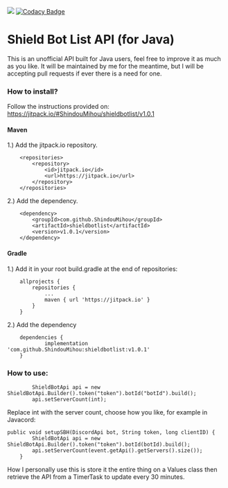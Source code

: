 [![](https://jitpack.io/v/ShindouMihou/shieldbotlist.svg)](https://jitpack.io/#ShindouMihou/shieldbotlist) [![Codacy Badge](https://app.codacy.com/project/badge/Grade/2dcc194334cf4777908449549afac20c)](https://www.codacy.com/gh/ShindouMihou/shieldbotlist/dashboard?utm_source=github.com&amp;utm_medium=referral&amp;utm_content=ShindouMihou/shieldbotlist&amp;utm_campaign=Badge_Grade)
# Shield Bot List API (for Java)
This is an unofficial API built for Java users, feel free to improve it as much as you like.
It will be maintained by me for the meantime, but I will be accepting pull requests if ever there is a need for one.

### How to install?

Follow the instructions provided on:
https://jitpack.io/#ShindouMihou/shieldbotlist/v1.0.1

#### Maven

1.) Add the jitpack.io repository.

```
	<repositories>
		<repository>
		    <id>jitpack.io</id>
		    <url>https://jitpack.io</url>
		</repository>
	</repositories>
```
  
2.) Add the dependency.

```
	<dependency>
	    <groupId>com.github.ShindouMihou</groupId>
	    <artifactId>shieldbotlist</artifactId>
	    <version>v1.0.1</version>
	</dependency>
```

#### Gradle

1.) Add it in your root build.gradle at the end of repositories:

```
	allprojects {
		repositories {
			...
			maven { url 'https://jitpack.io' }
		}
	}
```
  
2.) Add the dependency

```
	dependencies {
	        implementation 'com.github.ShindouMihou:shieldbotlist:v1.0.1'
	}
```
  
### How to use:

```
        ShieldBotApi api = new ShieldBotApi.Builder().token("token").botId("botId").build();
        api.setServerCount(int);
```

Replace int with the server count, choose how you like, for example in Javacord:

```
public void setupSBH(DiscordApi bot, String token, long clientID) {
        ShieldBotApi api = new ShieldBotApi.Builder().token("token").botId(botId).build();
        api.setServerCount(event.getApi().getServers().size());
    }
```

How I personally use this is store it the entire thing on a Values class then retrieve the API from a TimerTask to update every 30 minutes.

